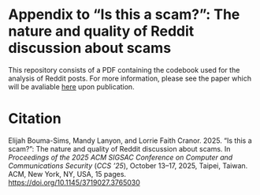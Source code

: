 # Appendix to “Is this a scam?”: The nature and quality of Reddit discussion about scams
This repository consists of a PDF containing the codebook used for the analysis of Reddit posts. For more information, please see the paper which will be avaliable [here](https://doi.org/10.1145/3719027.3765030) upon publication.

# Citation
Elijah Bouma-Sims, Mandy Lanyon, and Lorrie Faith Cranor. 2025. “Is this a scam?”: The nature and quality of Reddit discussion about scams. In _Proceedings of the 2025 ACM SIGSAC Conference on Computer and Communications Security_ (_CCS ’25_), October 13–17, 2025, Taipei, Taiwan. ACM, New York, NY, USA, 15 pages. https://doi.org/10.1145/3719027.3765030
